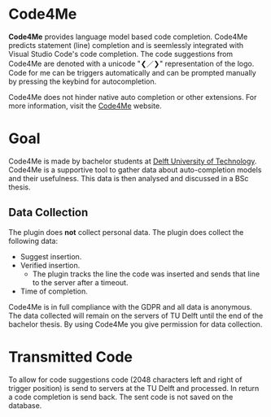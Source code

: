 # Code4Me

<!-- Plugin description -->
**Code4Me** provides language model based code completion. Code4Me predicts statement (line) completion and is seemlessly integrated with Visual Studio Code's code completion. The code suggestions from Code4Me are denoted with a unicode "&#10094;&#65295;&#10095;" representation of the logo. Code for me can be triggers automatically and can be prompted manually by pressing the keybind for autocompletion.

Code4Me does not hinder native auto completion or other extensions. For more information, visit the [Code4Me](https://code4me.me) website.
<!-- Plugin description end -->

# Goal
Code4Me is made by bachelor students at [Delft University of Technology](https://www.tudelft.nl/). Code4Me is a supportive tool to gather data about auto-completion models and their usefulness. This data is then analysed and discussed in a BSc thesis.

## Data Collection
The plugin does **not** collect personal data. The plugin does collect the following data:

* Suggest insertion.
* Verified insertion.
  - The plugin tracks the line the code was inserted and sends that line to the server after a timeout.
* Time of completion.

Code4Me is in full compliance with the GDPR and all data is anonymous. The data collected will remain on the servers of TU Delft until the end of the bachelor thesis. By using Code4Me you give permission for data collection. 

# Transmitted Code
To allow for code suggestions code (2048 characters left and right of trigger position) is send to servers at the TU Delft and processed. In return a code completion is send back. The sent code is not saved on the database.